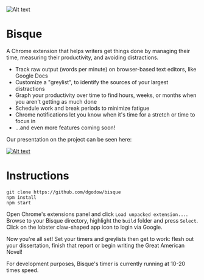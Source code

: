 ![Alt text](/src/images/favicon-128.png?raw=true)

# Bisque

A Chrome extension that helps writers get things done by managing their time, measuring their productivity, and avoiding distractions.

- Track raw output (words per minute) on browser-based text editors, like Google Docs
- Customize a "greylist", to identify the sources of your largest distractions
- Graph your productivity over time to find hours, weeks, or months when you aren't getting as much done
- Schedule work and break periods to minimize fatigue
- Chrome notifications let you know when it's time for a stretch or time to focus in
- ...and even more features coming soon!

Our presentation on the project can be seen here:

[![Alt text](https://img.youtube.com/vi/lxDZ-RvXnjg/0.jpg)](https://www.youtube.com/watch?v=lxDZ-RvXnjg)

# Instructions

```
git clone https://github.com/dgodow/bisque
npm install
npm start
```

Open Chrome's extensions panel and click `Load unpacked extension...`. Browse to your Bisque directory, highlight the `build` folder and press `Select`. Click on the lobster claw-shaped app icon to login via Google.

Now you're all set! Set your timers and greylists then get to work: flesh out your dissertation, finish that report or begin writing the Great American Novel!

For development purposes, Bisque's timer is currently running at 10-20 times speed.
